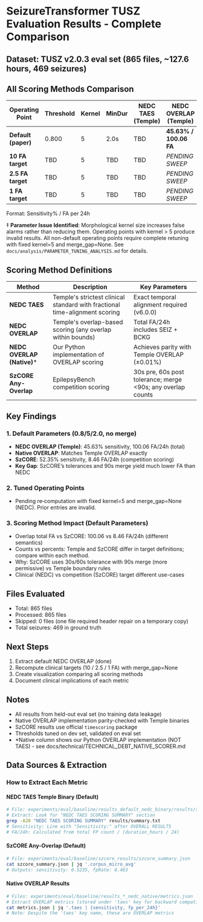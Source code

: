 # SeizureTransformer TUSZ Evaluation Results - Complete Comparison

## Dataset: TUSZ v2.0.3 eval set (865 files, ~127.6 hours, 469 seizures)

## All Scoring Methods Comparison

| Operating Point | Threshold | Kernel | MinDur | NEDC TAES (Temple) | NEDC OVERLAP (Temple) | NEDC OVERLAP (Native)* | SzCORE Any-Overlap |
|-----------------|-----------|--------|--------|--------------------|-----------------------|-----------------------|-------------------|
| **Default (paper)** | 0.800 | 5 | 2.0s | TBD | **45.63% / 100.06 FA** | 45.63% / 100.06 FA | **52.35% / 8.46 FA** |
| **10 FA target** | TBD | 5 | TBD | TBD | *PENDING SWEEP* | *PENDING SWEEP* | TBD |
| **2.5 FA target** | TBD | 5 | TBD | TBD | *PENDING SWEEP* | *PENDING SWEEP* | TBD |
| **1 FA target** | TBD | 5 | TBD | TBD | *PENDING SWEEP* | *PENDING SWEEP* | TBD |

Format: Sensitivity% / FA per 24h

‡ **Parameter Issue Identified**: Morphological kernel size increases false alarms rather than reducing them. Operating points with kernel > 5 produce invalid results. All non-default operating points require complete retuning with fixed kernel=5 and merge_gap=None. See `docs/analysis/PARAMETER_TUNING_ANALYSIS.md` for details.

## Scoring Method Definitions

| Method | Description | Key Parameters |
|--------|-------------|---------------|
| **NEDC TAES** | Temple's strictest clinical standard with fractional time-alignment scoring | Exact temporal alignment required (v6.0.0) |
| **NEDC OVERLAP** | Temple's overlap-based scoring (any overlap within bounds) | Total FA/24h includes SEIZ + BCKG |
| **NEDC OVERLAP (Native)*** | Our Python implementation of OVERLAP scoring | Achieves parity with Temple OVERLAP (±0.01%) |
| **SzCORE Any-Overlap** | EpilepsyBench competition scoring | 30s pre, 60s post tolerance; merge <90s; any overlap counts |

## Key Findings

### 1. Default Parameters (0.8/5/2.0, no merge)
- **NEDC OVERLAP (Temple)**: 45.63% sensitivity, 100.06 FA/24h (total)
- **Native OVERLAP**: Matches Temple OVERLAP exactly
- **SzCORE**: 52.35% sensitivity, 8.46 FA/24h (competition scoring)
- **Key Gap**: SzCORE’s tolerances and 90s merge yield much lower FA than NEDC

### 2. Tuned Operating Points
- Pending re‑computation with fixed kernel=5 and merge_gap=None (NEDC). Prior entries are invalid.

### 3. Scoring Method Impact (Default Parameters)
- Overlap total FA vs SzCORE: 100.06 vs 8.46 FA/24h (different semantics)
- Counts vs percents: Temple and SzCORE differ in target definitions; compare within each method.
- Why: SzCORE uses 30s/60s tolerance with 90s merge (more permissive) vs Temple boundary rules
- Clinical (NEDC) vs competition (SzCORE) target different use-cases

## Files Evaluated
- Total: 865 files
- Processed: 865 files
- Skipped: 0 files (one file required header repair on a temporary copy)
- Total seizures: 469 in ground truth

## Next Steps
1. Extract default NEDC OVERLAP (done)
2. Recompute clinical targets (10 / 2.5 / 1 FA) with merge_gap=None
3. Create visualization comparing all scoring methods
4. Document clinical implications of each metric

## Notes
- All results from held-out eval set (no training data leakage)
- Native OVERLAP implementation parity-checked with Temple binaries
- SzCORE results use official `timescoring` package
- Thresholds tuned on dev set, validated on eval set
- *Native column shows our Python OVERLAP implementation (NOT TAES) - see docs/technical/TECHNICAL_DEBT_NATIVE_SCORER.md

## Data Sources & Extraction

### How to Extract Each Metric

#### NEDC TAES Temple Binary (Default)
```bash
# File: experiments/eval/baseline/results_default_nedc_binary/results/summary.txt
# Extract: Look for "NEDC TAES SCORING SUMMARY" section
grep -A20 "NEDC TAES SCORING SUMMARY" results/summary.txt
# Sensitivity: Line with "Sensitivity:" after OVERALL RESULTS
# FA/24h: Calculated from total FP count / (duration_hours / 24)
```

#### SzCORE Any-Overlap (Default)
```bash
# File: experiments/eval/baseline/szcore_results/szcore_summary.json
cat szcore_summary.json | jq '.corpus_micro_avg'
# Outputs: sensitivity: 0.5235, fpRate: 8.463
```

#### Native OVERLAP Results
```bash
# Files: experiments/eval/baseline/results_*_nedc_native/metrics.json
# Extract OVERLAP metrics (stored under 'taes' key for backward compatibility):
cat metrics.json | jq '.taes | {sensitivity, fp_per_24h}'
# Note: Despite the 'taes' key name, these are OVERLAP metrics
```

